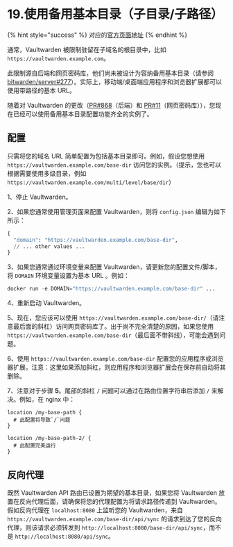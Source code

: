# 19.使用备用基本目录（子目录/子路径）

{% hint style="success" %}
对应的[官方页面地址](https://github.com/dani-garcia/vaultwarden/wiki/Using-an-alternate-base-dir)
{% endhint %}

通常，Vaultwarden 被限制驻留在子域名的根目录中，比如 `https://vaultwarden.example.com`。

此限制源自后端和网页密码库，他们尚未被设计为容纳备用基本目录（请参阅 [bitwarden/server#277](https://github.com/bitwarden/server/issues/277)）。实际上，移动端/桌面端应用程序和浏览器扩展都可以使用带路径的基本 URL。

随着对 Vaultwarden 的更改（[PR#868](https://github.com/dani-garcia/vaultwarden/pull/868)（后端）和 [PR#11](https://github.com/dani-garcia/bw\_web\_builds/pull/11)（网页密码库）），您现在已经可以使用备用基本目录配置功能齐全的实例了。

## 配置 <a href="#configuration" id="configuration"></a>

只需将您的域名 URL 简单配置为包括基本目录即可。例如，假设您想使用 `https://vaultwarden.example.com/base-dir` 访问您的实例。（提示，您也可以根据需要使用多级目录，例如 `https://vaultwarden.example.com/multi/level/base/dir`）

1、停止 Vaultwarden。

2、如果您通常使用管理页面来配置 Vaultwarden，则将 `config.json` 编辑为如下所示：

```python
{
  "domain": "https://vaultwarden.example.com/base-dir",
  // ... other values ...
}
```

3、如果您通常通过环境变量来配置 Vaultwarden，请更新您的配置文件/脚本，将 `DOMAIN` 环境变量设置为基本 URL 。例如：

```python
docker run -e DOMAIN="https://vaultwarden.example.com/base-dir" ...
```

4、重新启动 Vaultwarden。

5、现在，您应该可以使用 `https://vaultwarden.example.com/base-dir/`（请注意最后面的斜杠）访问网页密码库了。出于尚不完全清楚的原因，如果您使用 `https://vaultwarden.example.com/base-dir`（最后面不带斜线），可能会遇到问题。

6、使用 `https://vaultwarden.example.com/base-dir` 配置您的应用程序或浏览器扩展。注意：这里如果添加斜杠，则应用程序和浏览器扩展会在保存前自动将其删除。

7、注意对于步骤 **5**。尾部的斜杠 `/` 问题可以通过在路由位置字符串后添加 `/` 来解决。例如，在 nginx 中：

```
location /my-base-path {
  # 此配置将导致`/`问题
}

location /my-base-path-2/ {
  # 此配置完美运行
}
```

## 反向代理 <a href="#reverse-proxying" id="reverse-proxying"></a>

既然 Vaultwarden API 路由已设置为期望的基本目录，如果您将 Vaultwarden 放置在反向代理后面，请确保将您的代理配置为将请求路径传递到 Vaultwarden。假如反向代理在 `localhost:8080` 上监听您的 Vaultwarden，来自 `https://vaultwarden.example.com/base-dir/api/sync` 的请求到达了您的反向代理，则该请求必须转发到 `http://localhost:8080/base-dir/api/sync`，而不是 `http://localhost:8080/api/sync`。
